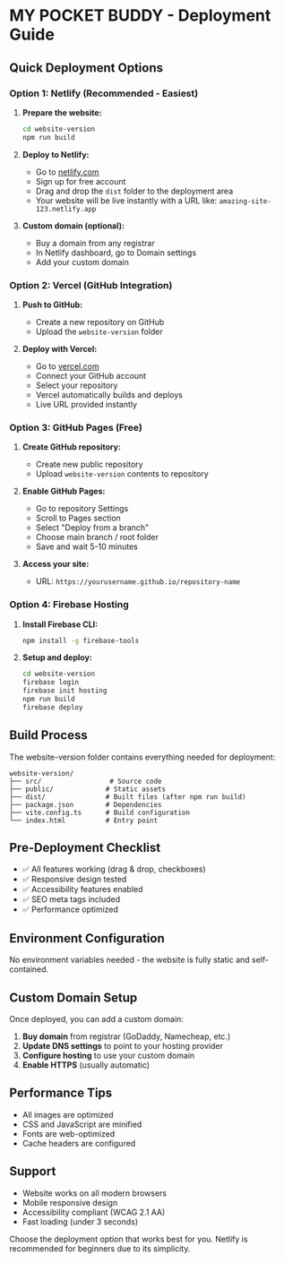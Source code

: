 # MY POCKET BUDDY - Deployment Guide

## Quick Deployment Options

### Option 1: Netlify (Recommended - Easiest)

1. **Prepare the website:**
   ```bash
   cd website-version
   npm run build
   ```

2. **Deploy to Netlify:**
   - Go to [netlify.com](https://netlify.com)
   - Sign up for free account
   - Drag and drop the `dist` folder to the deployment area
   - Your website will be live instantly with a URL like: `amazing-site-123.netlify.app`

3. **Custom domain (optional):**
   - Buy a domain from any registrar
   - In Netlify dashboard, go to Domain settings
   - Add your custom domain

### Option 2: Vercel (GitHub Integration)

1. **Push to GitHub:**
   - Create a new repository on GitHub
   - Upload the `website-version` folder
   
2. **Deploy with Vercel:**
   - Go to [vercel.com](https://vercel.com)
   - Connect your GitHub account
   - Select your repository
   - Vercel automatically builds and deploys
   - Live URL provided instantly

### Option 3: GitHub Pages (Free)

1. **Create GitHub repository:**
   - Create new public repository
   - Upload `website-version` contents to repository

2. **Enable GitHub Pages:**
   - Go to repository Settings
   - Scroll to Pages section
   - Select "Deploy from a branch"
   - Choose main branch / root folder
   - Save and wait 5-10 minutes

3. **Access your site:**
   - URL: `https://yourusername.github.io/repository-name`

### Option 4: Firebase Hosting

1. **Install Firebase CLI:**
   ```bash
   npm install -g firebase-tools
   ```

2. **Setup and deploy:**
   ```bash
   cd website-version
   firebase login
   firebase init hosting
   npm run build
   firebase deploy
   ```

## Build Process

The website-version folder contains everything needed for deployment:

```
website-version/
├── src/                 # Source code
├── public/             # Static assets
├── dist/               # Built files (after npm run build)
├── package.json        # Dependencies
├── vite.config.ts      # Build configuration
└── index.html          # Entry point
```

## Pre-Deployment Checklist

- ✅ All features working (drag & drop, checkboxes)
- ✅ Responsive design tested
- ✅ Accessibility features enabled
- ✅ SEO meta tags included
- ✅ Performance optimized

## Environment Configuration

No environment variables needed - the website is fully static and self-contained.

## Custom Domain Setup

Once deployed, you can add a custom domain:

1. **Buy domain** from registrar (GoDaddy, Namecheap, etc.)
2. **Update DNS settings** to point to your hosting provider
3. **Configure hosting** to use your custom domain
4. **Enable HTTPS** (usually automatic)

## Performance Tips

- All images are optimized
- CSS and JavaScript are minified
- Fonts are web-optimized
- Cache headers are configured

## Support

- Website works on all modern browsers
- Mobile responsive design
- Accessibility compliant (WCAG 2.1 AA)
- Fast loading (under 3 seconds)

Choose the deployment option that works best for you. Netlify is recommended for beginners due to its simplicity.
